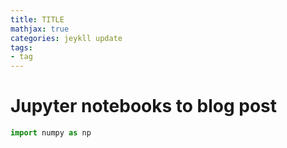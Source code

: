 ```yaml
---
title: TITLE
mathjax: true
categories: jeykll update
tags:
- tag
---
```


# Jupyter notebooks to blog post 


```python
import numpy as np
```


```python

```
